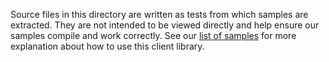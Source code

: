 Source files in this directory are written as tests from which samples are extracted.
They are not intended to be viewed directly and help ensure our samples compile and work correctly.
See our [list of samples](https://github.com/Azure/azure-sdk-for-net/tree/main/sdk/cognitivelanguage/Azure.AI.Language.Conversations/samples) for more explanation about how to use this client library.
